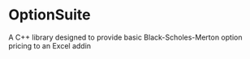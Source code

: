 # OptionSuite
A C++ library designed to provide basic Black-Scholes-Merton option pricing to an Excel addin
